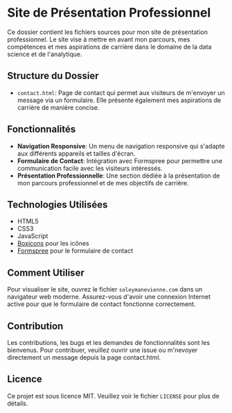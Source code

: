 # Site de Présentation Professionnel

Ce dossier contient les fichiers sources pour mon site de présentation professionnel. Le site vise à mettre en avant mon parcours, mes compétences et mes aspirations de carrière dans le domaine de la data science et de l'analytique.

## Structure du Dossier

- `contact.html`: Page de contact qui permet aux visiteurs de m'envoyer un message via un formulaire. Elle présente également mes aspirations de carrière de manière concise.

## Fonctionnalités

- **Navigation Responsive**: Un menu de navigation responsive qui s'adapte aux différents appareils et tailles d'écran.
- **Formulaire de Contact**: Intégration avec Formspree pour permettre une communication facile avec les visiteurs intéressés.
- **Présentation Professionnelle**: Une section dédiée à la présentation de mon parcours professionnel et de mes objectifs de carrière.

## Technologies Utilisées

- HTML5
- CSS3
- JavaScript
- [Boxicons](https://boxicons.com/) pour les icônes
- [Formspree](https://formspree.io/) pour le formulaire de contact

## Comment Utiliser

Pour visualiser le site, ouvrez le fichier `soleymanevienne.com` dans un navigateur web moderne. Assurez-vous d'avoir une connexion Internet active pour que le formulaire de contact fonctionne correctement.

## Contribution

Les contributions, les bugs et les demandes de fonctionnalités sont les bienvenus. Pour contribuer, veuillez ouvrir une issue ou m'nevoyer directement un message depuis la page contact.html.

## Licence

Ce projet est sous licence MIT. Veuillez voir le fichier `LICENSE` pour plus de détails.
